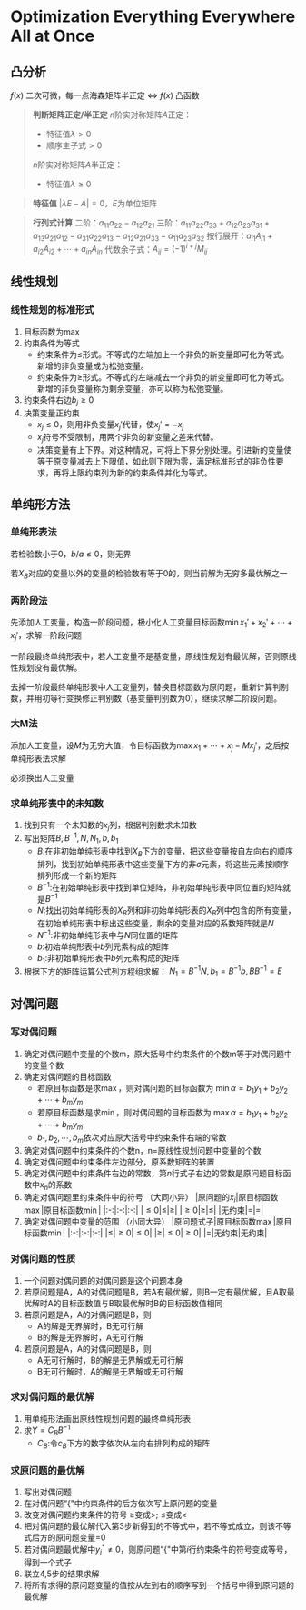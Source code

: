 # Optimization Everything Everywhere All at Once

## 凸分析

$f(x)$ 二次可微，每一点海森矩阵半正定 $\iff$ $f(x)$ 凸函数

>**判断矩阵正定/半正定**
>$n$阶实对称矩阵$A$正定：
>- 特征值$\lambda \gt 0$
>- 顺序主子式$\gt 0$
>
>$n$阶实对称矩阵$A$半正定：
>- 特征值$\lambda \ge 0$

>**特征值**
>$|\lambda E-A| = 0$，$E$为单位矩阵

>**行列式计算**
>二阶：$a_{11}a_{22}-a_{12}a_{21}$
三阶：$a_{11}a_{22}a_{33}+a_{12}a_{23}a_{31}+a_{13}a_{21}a_{12}-a_{31}a_{22}a_{13}-a_{12}a_{21}a_{33}-a_{11}a_{23}a_{32}$
按行展开：$a_{i1}A_{i1}+a_{i2}A_{i2}+\cdots+a_{in}A_{in}$
代数余子式：$A_{ij}={(-1)}^{i+j}M_{ij}$

## 线性规划

### 线性规划的标准形式
1. 目标函数为$\max$
2. 约束条件为等式
   - 约束条件为$\le$形式。不等式的左端加上一个非负的新变量即可化为等式。新增的非负变量成为松弛变量。
   - 约束条件为$\ge$形式。不等式的左端减去一个非负的新变量即可化为等式。新增的非负变量称为剩余变量，亦可以称为松弛变量。
3. 约束条件右边$b_{j}\ge0$
4. 决策变量正约束
   - $x_{j}\le 0$，则用非负变量$x_{j}'$代替，使$x_{j}'=-x_{j}$
   - $x_{j}$符号不受限制，用两个非负的新变量之差来代替。
   - 决策变量有上下界。对这种情况，可将上下界分别处理。引进新的变量使等于原变量减去上下限值，如此则下限为零，满足标准形式的非负性要求，再将上限约束列为新的约束条件并化为等式。 

## 单纯形方法

### 单纯形表法

若检验数小于0，$b/a\le0$，则无界

若$X_B$对应的变量以外的变量的检验数有等于0的，则当前解为无穷多最优解之一

### 两阶段法

先添加人工变量，构造一阶段问题，极小化人工变量目标函数$\min x_{1}'+x_{2}'+\cdots+x_{j}'$，求解一阶段问题

一阶段最终单纯形表中，若人工变量不是基变量，原线性规划有最优解，否则原线性规划没有最优解。

去掉一阶段最终单纯形表中人工变量列，替换目标函数为原问题，重新计算判别数，并用初等行变换修正判别数（基变量判别数为0），继续求解二阶段问题。

### 大M法

添加人工变量，设$M$为无穷大值，令目标函数为$\max x_{1}+\cdots +x_{j}-Mx_{j}'$，之后按单纯形表法求解

必须换出人工变量

### 求单纯形表中的未知数

1. 找到只有一个未知数的${x_j}$列，根据判别数求未知数
2. 写出矩阵$B, B^{-1}, N, N_1, b, b_1$
   - $B$:在非初始单纯形表中找到$X_B$下方的变量，把这些变量按自左向右的顺序排列，找到初始单纯形表中这些变量下方的非$\sigma$元素，将这些元素按顺序排列形成一个新的矩阵
   - $B^{-1}$:在初始单纯形表中找到单位矩阵，非初始单纯形表中同位置的矩阵就是$B^{-1}$
   - $N$:找出初始单纯形表的$X_B$列和非初始单纯形表的$X_B$列中包含的所有变量，在初始单纯形表中标出这些变量，剩余的变量对应的系数矩阵就是$N$
   - $N^{-1}$:非初始单纯形表中与$N$同位置的矩阵
   - $b$:初始单纯形表中$b$列元素构成的矩阵
   - $b_1$:非初始单纯形表中$b$列元素构成的矩阵
3. 根据下方的矩阵运算公式列方程组求解：
$N_1=B^{-1}N, b_1=B^{-1}b, BB^{-1}=E$

## 对偶问题

### 写对偶问题

1. 确定对偶问题中变量的个数m，原大括号中约束条件的个数m等于对偶问题中的变量个数
2. 确定对偶问题的目标函数
   - 若原目标函数是求$\max$，则对偶问题的目标函数为
   $\min\alpha=b_1y_1+b_2y_2+\cdots+b_my_m$
   - 若原目标函数是求$\min$，则对偶问题的目标函数为
   $\max\alpha=b_1y_1+b_2y_2+\cdots+b_my_m$
   - $b_1, b_2, \cdots, b_m$依次对应原大括号中约束条件右端的常数
3. 确定对偶问题中约束条件的个数n，n=原线性规划问题中变量的个数
4. 确定对偶问题中约束条件左边部分，原系数矩阵的转置
5. 确定对偶问题中约束条件右边的常数，第$n$行式子右边的常数是原问题目标函数中$x_n$的系数
6. 确定对偶问题里约束条件中的符号
   （大同小异）
   |原问题的$x_i$|原目标函数$\max$|原目标函数$\min$|
   |:-:|:-:|:-:|
   |$\le0$|$\le$|$\ge$|
   |$\ge0$|$\ge$|$\le$|
   |无约束|$=$|$=$|
7. 确定对偶问题中变量的范围
   （小同大异）
   |原问题式子|原目标函数$\max$|原目标函数$\min$|
   |:-:|:-:|:-:|
   |$\le$|$\ge0$|$\le0$|
   |$\ge$|$\le0$|$\ge0$|
   |$=$|无约束|无约束|

### 对偶问题的性质
1. 一个问题对偶问题的对偶问题是这个问题本身
2. 若原问题是A，A的对偶问题是B，若A有最优解，则B一定有最优解，且A取最优解时A的目标函数值与B取最优解时B的目标函数值相同
3. 若原问题是A，A的对偶问题是B，则
   - A的解是无界解时，B无可行解
   - B的解是无界解时，A无可行解
4. 若原问题是A，A的对偶问题是B，则
   - A无可行解时，B的解是无界解或无可行解
   - B无可行解时，A的解是无界解或无可行解

### 求对偶问题的最优解

1. 用单纯形法画出原线性规划问题的最终单纯形表
2. 求$Y=C_BB^{-1}$
   - $C_B$:令$c_B$下方的数字依次从左向右排列构成的矩阵

### 求原问题的最优解

1. 写出对偶问题
2. 在对偶问题“{"中约束条件的后方依次写上原问题的变量
3. 改变对偶问题约束条件的符号
   $\ge$变成$\gt$; $\le$变成$\lt$
4. 把对偶问题的最优解代入第3步新得到的不等式中，若不等式成立，则该不等式后方的原问题变量=0
5. 若对偶问题最优解中$y_i^*\ne0$，则原问题“{"中第$i$行约束条件的符号变成等号，得到一个式子
6. 联立4,5步的结果求解
7. 将所有求得的原问题变量的值按从左到右的顺序写到一个括号中得到原问题的最优解